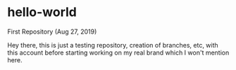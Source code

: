 # hello-world
First Repository (Aug 27, 2019)

Hey there, this is just a testing repository, creation of branches, etc, with this account before starting working on my real brand which I won't mention here.
